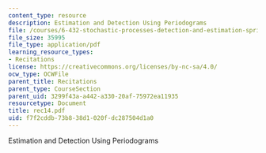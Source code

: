 ```yaml
---
content_type: resource
description: Estimation and Detection Using Periodograms
file: /courses/6-432-stochastic-processes-detection-and-estimation-spring-2004/f7f2cddb73b838d1020fdc287504d1a0_rec14.pdf
file_size: 35995
file_type: application/pdf
learning_resource_types:
- Recitations
license: https://creativecommons.org/licenses/by-nc-sa/4.0/
ocw_type: OCWFile
parent_title: Recitations
parent_type: CourseSection
parent_uid: 3299f43a-a442-a330-20af-75972ea11935
resourcetype: Document
title: rec14.pdf
uid: f7f2cddb-73b8-38d1-020f-dc287504d1a0
---
```

Estimation and Detection Using Periodograms